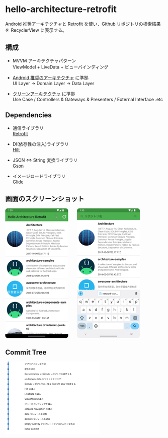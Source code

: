 # hello-architecture-retrofit

Android 推奨アーキテクチャと Retrofit を使い、Github リポジトリの検索結果を RecyclerView に表示する。


## 構成

* MVVM アーキテクチャパターン  
  ViewModel + LiveData + ビューバインディング

* [Android 推奨のアーキテクチャ](https://developer.android.com/jetpack/guide?hl=ja) に準拠  
  UI Layer -> Domain Layer -> Data Layer

* [クリーンアーキテクチャ](https://www.amazon.co.jp/exec/obidos/ASIN/4048930656/maple036-22/) に準拠  
  Use Case / Controllers & Gateways & Presenters / External Interface .etc

## Dependencies

* 通信ライブラリ  
  [Retrofit](https://square.github.io/retrofit/)

* DI(依存性の注入)ライブラリ  
  [Hilt](https://dagger.dev/hilt/) 
  
* JSON <=> String 変換ライブラリ  
  [Gson](https://github.com/google/gson) 

* イメージロードライブラリ  
  [Glide](https://github.com/bumptech/glide)  


## 画面のスクリーンショット

<img src="images/top_screenshot.png" width="200">　　<img src="images/search_screenshot.png" width="200">

## Commit Tree

<img src="images/commit_tree.png" width="300">


